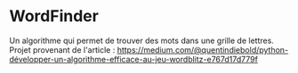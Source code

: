 # WordFinder
Un algorithme qui permet de trouver des mots dans une grille de lettres.
Projet provenant de l'article : https://medium.com/@quentindiebold/python-développer-un-algorithme-efficace-au-jeu-wordblitz-e767d17d779f
